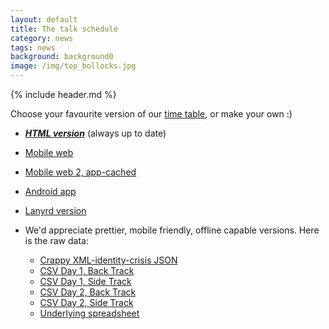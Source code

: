 ```yaml
---
layout: default
title: The talk schedule
category: news
tags: news
background: background0
image: /img/top_bollocks.jpg
---
```


{% include header.md %}

Choose your favourite version of our [time table](https://docs.google.com/spreadsheet/pub?key=0AhO5JVicsAJOdENKSG0xZU5wOVN0U1F6T0FFOHU4NUE&output=html), or make your own :)

- ___[HTML version](https://docs.google.com/spreadsheet/pub?key=0AhO5JVicsAJOdENKSG0xZU5wOVN0U1F6T0FFOHU4NUE&output=html)___ (always up to date)
- [Mobile web](http://labs.outsystems.net/JSConfTimeTable/Home.aspx)
- [Mobile web 2, app-cached](http://jsconf.philnash.co.uk/)
- [Android app](https://play.google.com/store/apps/details?id=com.outsystems.jsconftimetable)
- [Lanyrd version](http://lanyrd.com/2014/jsconfeu/schedule/)

- We'd appreciate prettier, mobile friendly, offline capable versions. Here is the raw data:
  - [Crappy XML-identity-crisis JSON](https://spreadsheets.google.com/feeds/cells/0AhO5JVicsAJOdENKSG0xZU5wOVN0U1F6T0FFOHU4NUE/od4/public/basic?alt=json)
  - [CSV Day 1, Back Track](https://docs.google.com/spreadsheet/pub?key=0AhO5JVicsAJOdENKSG0xZU5wOVN0U1F6T0FFOHU4NUE&gid=3&output=csv)
  - [CSV Day 1, Side Track](https://docs.google.com/spreadsheet/pub?key=0AhO5JVicsAJOdENKSG0xZU5wOVN0U1F6T0FFOHU4NUE&gid=4&output=csv)
  - [CSV Day 2, Back Track](https://docs.google.com/spreadsheet/pub?key=0AhO5JVicsAJOdENKSG0xZU5wOVN0U1F6T0FFOHU4NUE&gid=5&output=csv)
  - [CSV Day 2, Side Track](https://docs.google.com/spreadsheet/pub?key=0AhO5JVicsAJOdENKSG0xZU5wOVN0U1F6T0FFOHU4NUE&gid=6&output=csv)
  - [Underlying spreadsheet](https://docs.google.com/spreadsheet/ccc?key=0AhO5JVicsAJOdENKSG0xZU5wOVN0U1F6T0FFOHU4NUE#gid=2)

